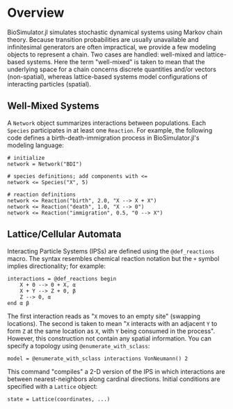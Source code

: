 # Overview

BioSimulator.jl simulates stochastic dynamical systems using Markov chain theory.
Because transition probabilities are usually unavailable and infinitesimal generators are often impractical, we provide a few modeling objects to represent a chain.
Two cases are handled: well-mixed and lattice-based systems.
Here the term "well-mixed" is taken to mean that the underlying space for a chain concerns discrete quantities and/or vectors (non-spatial), whereas lattice-based systems model configurations of interacting particles (spatial).

## Well-Mixed Systems

A `Network` object summarizes interactions between populations.
Each `Species` participates in at least one `Reaction`.
For example, the following code defines a birth-death-immigration process in BioSimulator.jl's modeling language:

```
# initialize
network = Network("BDI")

# species definitions; add components with <=
network <= Species("X", 5)

# reaction definitions
network <= Reaction("birth", 2.0, "X --> X + X")
network <= Reaction("death", 1.0, "X --> 0")
network <= Reaction("immigration", 0.5, "0 --> X")
```

## Lattice/Cellular Automata

Interacting Particle Systems (IPSs) are defined using the `@def_reactions` macro.
The syntax resembles chemical reaction notation but the `+` symbol implies directionality; for example:

```
interactions = @def_reactions begin
    X + 0 --> 0 + X, α
    X + Y --> Z + 0, β
    Z --> 0, α
end α β
```

The first interaction reads as "`X` moves to an empty site" (swapping locations).
The second is taken to mean "`X` interacts with an adjacent `Y` to form `Z` at the same location as `X`, with `Y` being consumed in the process".
However, this construction not contain any spatial information.
You can specify a topology using `@enumerate_with_sclass`:

```
model = @enumerate_with_sclass interactions VonNeumann() 2
```

This command "compiles" a 2-D version of the IPS in which interactions are between nearest-neighbors along cardinal directions.
Initial conditions are specified with a `Lattice` object:

```
state = Lattice(coordinates, ...)
```
